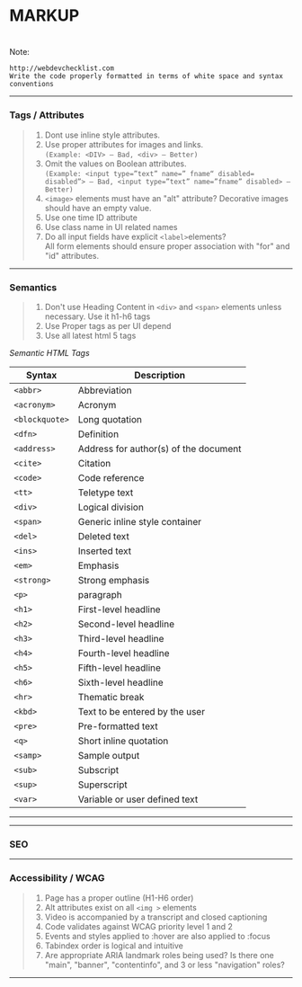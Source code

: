 ## <h1>MARKUP<h1>

Note:

```
http://webdevchecklist.com
Write the code properly formatted in terms of white space and syntax conventions
```

---

<h3>Tags / Attributes</h3>

> 1. Dont use inline style attributes.
> 2. Use proper attributes for images and links. <br>`(Example: <DIV> – Bad, <div> – Better)`
> 3. Omit the values on Boolean attributes. <br>`(Example: <input type=”text” name=” fname“ disabled= disabled”> – Bad, <input type=”text” name=”fname” disabled> – Better)`
> 4. `<image>` elements must have an "alt" attribute? Decorative images should have an empty value.
> 5. Use one time ID attribute
> 6. Use class name in UI related names
> 7. Do all input fields have explicit `<label>`elements? <br>All form elements should ensure proper association with "for" and "id" attributes.

---

<h3>Semantics</h3>

> 1. Don't use Heading Content in `<div>` and `<span>` elements unless necessary. Use it h1-h6 tags
> 2. Use Proper tags as per UI depend
> 3. Use all latest html 5 tags

_Semantic HTML Tags_

| Syntax         | Description                           |
| -------------- | ------------------------------------- |
| `<abbr>`       | Abbreviation                          |
| `<acronym>`    | Acronym                               |
| `<blockquote>` | Long quotation                        |
| `<dfn>`        | Definition                            |
| `<address>`    | Address for author(s) of the document |
| `<cite>`       | Citation                              |
| `<code>`       | Code reference                        |
| `<tt>`         | Teletype text                         |
| `<div>`        | Logical division                      |
| `<span>`       | Generic inline style container        |
| `<del>`        | Deleted text                          |
| `<ins>`        | Inserted text                         |
| `<em>`         | Emphasis                              |
| `<strong>`     | Strong emphasis                       |
| `<p>`          | paragraph                             |
| `<h1>`         | First-level headline                  |
| `<h2>`         | Second-level headline                 |
| `<h3>`         | Third-level headline                  |
| `<h4>`         | Fourth-level headline                 |
| `<h5>`         | Fifth-level headline                  |
| `<h6>`         | Sixth-level headline                  |
| `<hr>`         | Thematic break                        |
| `<kbd>`        | Text to be entered by the user        |
| `<pre>`        | Pre-formatted text                    |
| `<q>`          | Short inline quotation                |
| `<samp>`       | Sample output                         |
| `<sub>`        | Subscript                             |
| `<sup>`        | Superscript                           |
| `<var>`        | Variable or user defined text         |

---

---

<h3>SEO</h3>

---

<h3>Accessibility / WCAG</h3>

> 1. Page has a proper outline (H1-H6 order)
> 2. Alt attributes exist on all `<img >` elements
> 3. Video is accompanied by a transcript and closed captioning
> 4. Code validates against WCAG priority level 1 and 2
> 5. Events and styles applied to :hover are also applied to :focus
> 6. Tabindex order is logical and intuitive
> 7. Are appropriate ARIA landmark roles being used? Is there one "main", "banner", "contentinfo", and 3 or less "navigation" roles?

---
